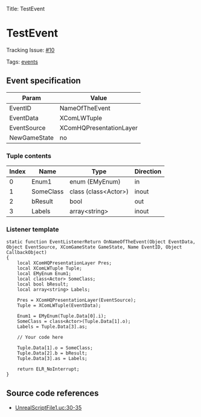 Title: TestEvent

<h1>TestEvent</h1>

Tracking Issue: [#10](https://github.com/X2CommunityCore/X2WOTCCommunityHighlander/issues/10)

Tags: [events](../events.md)

## Event specification

| Param | Value |
| - | - |
| EventID | NameOfTheEvent |
| EventData | XComLWTuple |
| EventSource | XComHQPresentationLayer |
| NewGameState | no |

### Tuple contents

| Index | Name | Type | Direction|
| - | - | - | - |
| 0 | Enum1 | enum (EMyEnum) | in |
| 1 | SomeClass | class (class&lt;Actor&gt;) | inout |
| 2 | bResult | bool | out |
| 3 | Labels | array&lt;string&gt; | inout |


### Listener template

```unrealscript
static function EventListenerReturn OnNameOfTheEvent(Object EventData, Object EventSource, XComGameState GameState, Name EventID, Object CallbackObject)
{
	local XComHQPresentationLayer Pres;
	local XComLWTuple Tuple;
	local EMyEnum Enum1;
	local class<Actor> SomeClass;
	local bool bResult;
	local array<string> Labels;

	Pres = XComHQPresentationLayer(EventSource);
	Tuple = XComLWTuple(EventData);

	Enum1 = EMyEnum(Tuple.Data[0].i);
	SomeClass = class<Actor>(Tuple.Data[1].o);
	Labels = Tuple.Data[3].as;

	// Your code here

	Tuple.Data[1].o = SomeClass;
	Tuple.Data[2].b = bResult;
	Tuple.Data[3].as = Labels;

	return ELR_NoInterrupt;
}
```

## Source code references

* [UnrealScriptFile1.uc:30-35](https://github.com/X2CommunityCore/X2WOTCCommunityHighlander/blob/master/test_src/UnrealScriptFile1.uc#L30-L35)
